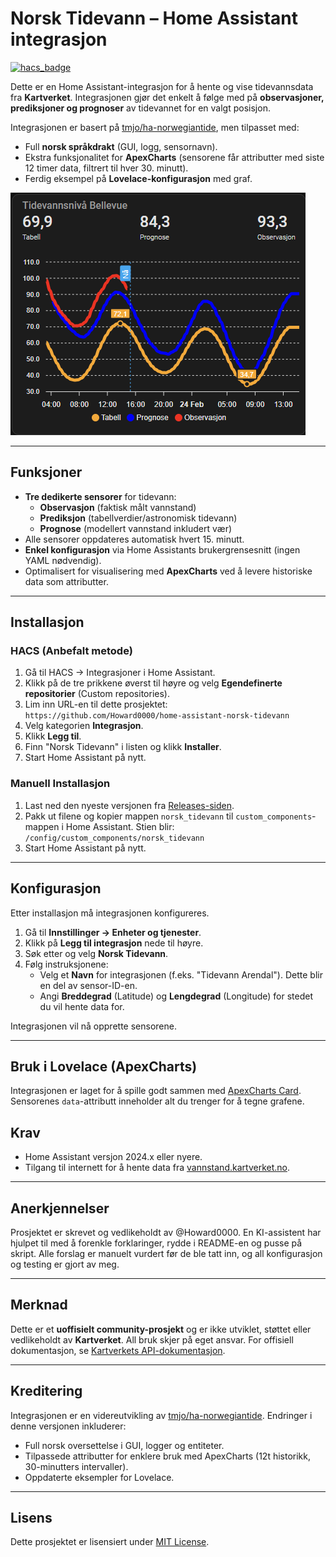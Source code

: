 # Norsk Tidevann – Home Assistant integrasjon

[![hacs_badge](https://img.shields.io/badge/HACS-Custom-orange.svg)](https://github.com/custom-components/hacs)

Dette er en Home Assistant-integrasjon for å hente og vise tidevannsdata fra **Kartverket**.
Integrasjonen gjør det enkelt å følge med på **observasjoner, prediksjoner og prognoser** av tidevannet for en valgt posisjon.

Integrasjonen er basert på [tmjo/ha-norwegiantide](https://github.com/tmjo/ha-norwegiantide), men tilpasset med:
- Full **norsk språkdrakt** (GUI, logg, sensornavn).
- Ekstra funksjonalitet for **ApexCharts** (sensorene får attributter med siste 12 timer data, filtrert til hver 30. minutt).
- Ferdig eksempel på **Lovelace-konfigurasjon** med graf.

![Lovelace eksempel med ApexCharts](https://raw.githubusercontent.com/Howard0000/home-assistant-norsk-tidevann/main/examples/apexcharts/ApexCharts.png)

---

## Funksjoner

- **Tre dedikerte sensorer** for tidevann:
  - **Observasjon** (faktisk målt vannstand)
  - **Prediksjon** (tabellverdier/astronomisk tidevann)
  - **Prognose** (modellert vannstand inkludert vær)
- Alle sensorer oppdateres automatisk hvert 15. minutt.
- **Enkel konfigurasjon** via Home Assistants brukergrensesnitt (ingen YAML nødvendig).
- Optimalisert for visualisering med **ApexCharts** ved å levere historiske data som attributter.

---

## Installasjon

### HACS (Anbefalt metode)

1.  Gå til HACS -> Integrasjoner i Home Assistant.
2.  Klikk på de tre prikkene øverst til høyre og velg **Egendefinerte repositorier** (Custom repositories).
3.  Lim inn URL-en til dette prosjektet: `https://github.com/Howard0000/home-assistant-norsk-tidevann`
4.  Velg kategorien **Integrasjon**.
5.  Klikk **Legg til**.
6.  Finn "Norsk Tidevann" i listen og klikk **Installer**.
7.  Start Home Assistant på nytt.

### Manuell Installasjon

1.  Last ned den nyeste versjonen fra [Releases-siden](https://github.com/Howard0000/home-assistant-norsk-tidevann/releases).
2.  Pakk ut filene og kopier mappen `norsk_tidevann` til `custom_components`-mappen i Home Assistant.
    Stien blir: `/config/custom_components/norsk_tidevann`
3.  Start Home Assistant på nytt.

---

## Konfigurasjon

Etter installasjon må integrasjonen konfigureres.

1.  Gå til **Innstillinger → Enheter og tjenester**.
2.  Klikk på **Legg til integrasjon** nede til høyre.
3.  Søk etter og velg **Norsk Tidevann**.
4.  Følg instruksjonene:
    - Velg et **Navn** for integrasjonen (f.eks. "Tidevann Arendal"). Dette blir en del av sensor-ID-en.
    - Angi **Breddegrad** (Latitude) og **Lengdegrad** (Longitude) for stedet du vil hente data for.

Integrasjonen vil nå opprette sensorene.

---

## Bruk i Lovelace (ApexCharts)

Integrasjonen er laget for å spille godt sammen med [ApexCharts Card](https://github.com/RomRider/apexcharts-card). Sensorenes `data`-attributt inneholder alt du trenger for å tegne grafene.


## Krav

- Home Assistant versjon 2024.x eller nyere.
- Tilgang til internett for å hente data fra [vannstand.kartverket.no](https://vannstand.kartverket.no/).

---

## Anerkjennelser
Prosjektet er skrevet og vedlikeholdt av @Howard0000. En KI-assistent har hjulpet til med å forenkle forklaringer, rydde i README-en og pusse på skript. Alle forslag er manuelt vurdert før de ble tatt inn, og all konfigurasjon og testing er gjort av meg.

---

## Merknad

Dette er et **uoffisielt community-prosjekt** og er ikke utviklet, støttet eller vedlikeholdt av **Kartverket**. All bruk skjer på eget ansvar. For offisiell dokumentasjon, se [Kartverkets API-dokumentasjon](https://vannstand.kartverket.no/).

---

## Kreditering

Integrasjonen er en videreutvikling av [tmjo/ha-norwegiantide](https://github.com/tmjo/ha-norwegiantide).
Endringer i denne versjonen inkluderer:
- Full norsk oversettelse i GUI, logger og entiteter.
- Tilpassede attributter for enklere bruk med ApexCharts (12t historikk, 30-minutters intervaller).
- Oppdaterte eksempler for Lovelace.

---

## Lisens

Dette prosjektet er lisensiert under [MIT License](LICENSE).
